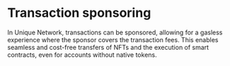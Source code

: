 # Transaction sponsoring

In Unique Network, transactions can be sponsored, allowing for a gasless experience where the sponsor covers the transaction fees. This enables seamless and cost-free transfers of NFTs and the execution of smart contracts, even for accounts without native tokens.

